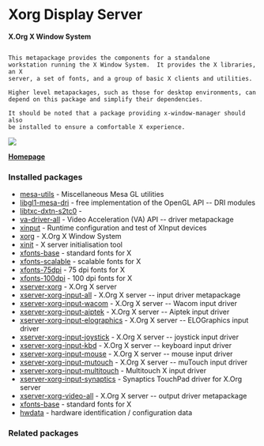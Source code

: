 # Xorg Display Server

__X.Org X Window System__

```

This metapackage provides the components for a standalone
workstation running the X Window System.  It provides the X libraries, an X
server, a set of fonts, and a group of basic X clients and utilities.

Higher level metapackages, such as those for desktop environments, can
depend on this package and simplify their dependencies.

It should be noted that a package providing x-window-manager should also
be installed to ensure a comfortable X experience.

```

[![](https://screenshots.debian.net/thumbnail/mesa-utils/)](https://screenshots.debian.net/screenshot/mesa-utils/)


 **[Homepage](http://www.x.org/)**

### Installed packages

* [mesa-utils](https://packages.debian.org/stretch/mesa-utils) - Miscellaneous Mesa GL utilities
* [libgl1-mesa-dri](https://packages.debian.org/stretch/libgl1-mesa-dri) - free implementation of the OpenGL API -- DRI modules
* [libtxc-dxtn-s2tc0](https://packages.debian.org/stretch/libtxc-dxtn-s2tc0) - 
* [va-driver-all](https://packages.debian.org/stretch/va-driver-all) - Video Acceleration (VA) API -- driver metapackage
* [xinput](https://packages.debian.org/stretch/xinput) - Runtime configuration and test of XInput devices
* [xorg](https://packages.debian.org/stretch/xorg) - X.Org X Window System
* [xinit](https://packages.debian.org/stretch/xinit) - X server initialisation tool
* [xfonts-base](https://packages.debian.org/stretch/xfonts-base) - standard fonts for X
* [xfonts-scalable](https://packages.debian.org/stretch/xfonts-scalable) - scalable fonts for X
* [xfonts-75dpi](https://packages.debian.org/stretch/xfonts-75dpi) - 75 dpi fonts for X
* [xfonts-100dpi](https://packages.debian.org/stretch/xfonts-100dpi) - 100 dpi fonts for X
* [xserver-xorg](https://packages.debian.org/stretch/xserver-xorg) - X.Org X server
* [xserver-xorg-input-all](https://packages.debian.org/stretch/xserver-xorg-input-all) - X.Org X server -- input driver metapackage
* [xserver-xorg-input-wacom](https://packages.debian.org/stretch/xserver-xorg-input-wacom) - X.Org X server -- Wacom input driver
* [xserver-xorg-input-aiptek](https://packages.debian.org/stretch/xserver-xorg-input-aiptek) - X.Org X server -- Aiptek input driver
* [xserver-xorg-input-elographics](https://packages.debian.org/stretch/xserver-xorg-input-elographics) - X.Org X server -- ELOGraphics input driver
* [xserver-xorg-input-joystick](https://packages.debian.org/stretch/xserver-xorg-input-joystick) - X.Org X server -- joystick input driver
* [xserver-xorg-input-kbd](https://packages.debian.org/stretch/xserver-xorg-input-kbd) - X.Org X server -- keyboard input driver
* [xserver-xorg-input-mouse](https://packages.debian.org/stretch/xserver-xorg-input-mouse) - X.Org X server -- mouse input driver
* [xserver-xorg-input-mutouch](https://packages.debian.org/stretch/xserver-xorg-input-mutouch) - X.Org X server -- muTouch input driver
* [xserver-xorg-input-multitouch](https://packages.debian.org/stretch/xserver-xorg-input-multitouch) - Multitouch X input driver
* [xserver-xorg-input-synaptics](https://packages.debian.org/stretch/xserver-xorg-input-synaptics) - Synaptics TouchPad driver for X.Org server
* [xserver-xorg-video-all](https://packages.debian.org/stretch/xserver-xorg-video-all) - X.Org X server -- output driver metapackage
* [xfonts-base](https://packages.debian.org/stretch/xfonts-base) - standard fonts for X
* [hwdata](https://packages.debian.org/stretch/hwdata) - hardware identification / configuration data

### Related packages

<sub>  </sub>
